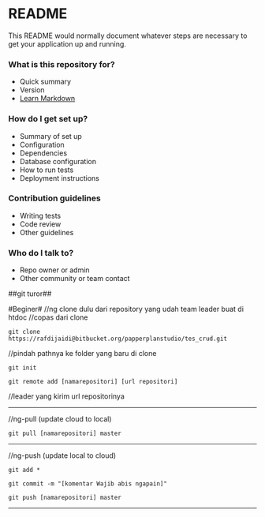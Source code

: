 # README #

This README would normally document whatever steps are necessary to get your application up and running.

### What is this repository for? ###

* Quick summary
* Version
* [Learn Markdown](https://bitbucket.org/tutorials/markdowndemo)

### How do I get set up? ###

* Summary of set up
* Configuration
* Dependencies
* Database configuration
* How to run tests
* Deployment instructions

### Contribution guidelines ###

* Writing tests
* Code review
* Other guidelines

### Who do I talk to? ###

* Repo owner or admin
* Other community or team contact

##git turor##

#Beginer#
//ng clone dulu dari repository yang udah team leader buat di htdoc
//copas dari clone

	git clone https://rafdijaidi@bitbucket.org/papperplanstudio/tes_crud.git

//pindah pathnya ke folder yang baru di clone

	git init 			

	git remote add [namarepositori] [url repositori]
//leader yang kirim url repositorinya

------------------------------------------------------------------------------
//ng-pull (update cloud to local)

	git pull [namarepositori] master

------------------------------------------------------------------------------
//ng-push (update local to cloud)

	git add *

	git commit -m "[komentar Wajib abis ngapain]"

	git push [namarepositori] master

-------------------------------------------------------------------------------